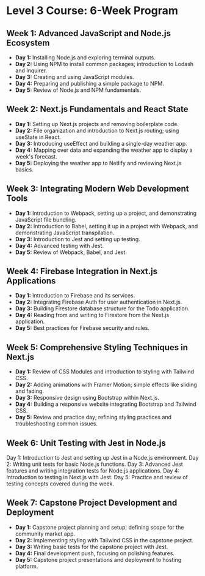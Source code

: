 # Level 3 Course: 6-Week Program

## Week 1: Advanced JavaScript and Node.js Ecosystem

- **Day 1:** Installing Node.js and exploring terminal outputs.
- **Day 2:** Using NPM to install common packages; introduction to Lodash and Inquirer.
- **Day 3:** Creating and using JavaScript modules.
- **Day 4:** Preparing and publishing a simple package to NPM.
- **Day 5:** Review of Node.js and NPM fundamentals.

## Week 2: Next.js Fundamentals and React State

- **Day 1:** Setting up Next.js projects and removing boilerplate code.
- **Day 2:** File organization and introduction to Next.js routing; using useState in React.
- **Day 3:** Introducing useEffect and building a single-day weather app.
- **Day 4:** Mapping over data and expanding the weather app to display a week's forecast.
- **Day 5:** Deploying the weather app to Netlify and reviewing Next.js basics.

## Week 3: Integrating Modern Web Development Tools

- **Day 1:** Introduction to Webpack, setting up a project, and demonstrating JavaScript file bundling.
- **Day 2:** Introduction to Babel, setting it up in a project with Webpack, and demonstrating JavaScript transpilation.
- **Day 3:** Introduction to Jest and setting up testing.
- **Day 4:** Advanced testing with Jest.
- **Day 5:** Review of Webpack, Babel, and Jest.

## Week 4: Firebase Integration in Next.js Applications

- **Day 1:** Introduction to Firebase and its services.
- **Day 2:** Integrating Firebase Auth for user authentication in Next.js.
- **Day 3:** Building Firestore database structure for the Todo application.
- **Day 4:** Reading from and writing to Firestore from the Next.js application.
- **Day 5:** Best practices for Firebase security and rules.

## Week 5: Comprehensive Styling Techniques in Next.js

- **Day 1:** Review of CSS Modules and introduction to styling with Tailwind CSS.
- **Day 2:** Adding animations with Framer Motion; simple effects like sliding and fading.
- **Day 3:** Responsive design using Bootstrap within Next.js.
- **Day 4:** Building a responsive website integrating Bootstrap and Tailwind CSS.
- **Day 5:** Review and practice day; refining styling practices and troubleshooting common issues.

## Week 6: Unit Testing with Jest in Node.js

Day 1: Introduction to Jest and setting up Jest in a Node.js environment.
Day 2: Writing unit tests for basic Node.js functions.
Day 3: Advanced Jest features and writing integration tests for Node.js applications.
Day 4: Introduction to testing in Next.js with Jest.
Day 5: Practice and review of testing concepts covered during the week.

## Week 7: Capstone Project Development and Deployment

- **Day 1:** Capstone project planning and setup; defining scope for the community market app.
- **Day 2:** Implementing styling with Tailwind CSS in the capstone project.
- **Day 3:** Writing basic tests for the capstone project with Jest.
- **Day 4:** Final development push, focusing on polishing features.
- **Day 5:** Capstone project presentations and deployment to hosting platform.
